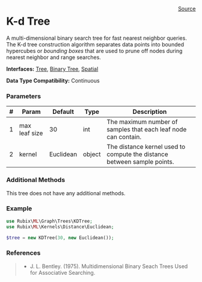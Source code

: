<span style="float:right;"><a href="https://github.com/RubixML/RubixML/blob/master/src/Graph/Trees/KDTree.php">Source</a></span>

# K-d Tree
A multi-dimensional binary search tree for fast nearest neighbor queries. The K-d tree construction algorithm separates data points into bounded hypercubes or *bounding boxes* that are used to prune off nodes during nearest neighbor and range searches.

**Interfaces:** [Tree](api.md#tree), [Binary Tree](api.md#binary-tree), [Spatial](api.md#spatial)

**Data Type Compatibility:** Continuous

### Parameters
| # | Param | Default | Type | Description |
|---|---|---|---|---|
| 1 | max leaf size | 30 | int | The maximum number of samples that each leaf node can contain. |
| 2 | kernel | Euclidean | object | The distance kernel used to compute the distance between sample points. |

### Additional Methods
This tree does not have any additional methods.

### Example
```php
use Rubix\ML\Graph\Trees\KDTree;
use Rubix\ML\Kernels\Distance\Euclidean;

$tree = new KDTree(30, new Euclidean());
```

### References
>- J. L. Bentley. (1975). Multidimensional Binary Seach Trees Used for Associative Searching.